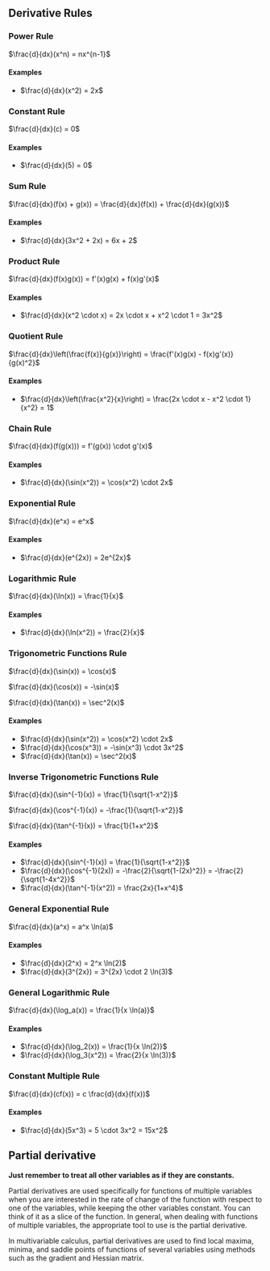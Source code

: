 ## Derivative Rules

### Power Rule

$\frac{d}{dx}(x^n) = nx^{n-1}$

#### Examples

- $\frac{d}{dx}(x^2) = 2x$

### Constant Rule



$\frac{d}{dx}(c) = 0$

#### Examples

- $\frac{d}{dx}(5) = 0$

### Sum Rule

$\frac{d}{dx}(f(x) + g(x)) = \frac{d}{dx}(f(x)) + \frac{d}{dx}(g(x))$

#### Examples

- $\frac{d}{dx}(3x^2 + 2x) = 6x + 2$

### Product Rule

$\frac{d}{dx}(f(x)g(x)) = f'(x)g(x) + f(x)g'(x)$

#### Examples

- $\frac{d}{dx}(x^2 \cdot x) = 2x \cdot x + x^2 \cdot 1 = 3x^2$

### Quotient Rule

$\frac{d}{dx}\left(\frac{f(x)}{g(x)}\right) = \frac{f'(x)g(x) - f(x)g'(x)}{g(x)^2}$

#### Examples

- $\frac{d}{dx}\left(\frac{x^2}{x}\right) = \frac{2x \cdot x - x^2 \cdot 1}{x^2} = 1$

### Chain Rule

$\frac{d}{dx}(f(g(x))) = f'(g(x)) \cdot g'(x)$

#### Examples

- $\frac{d}{dx}(\sin(x^2)) = \cos(x^2) \cdot 2x$

### Exponential Rule

$\frac{d}{dx}(e^x) = e^x$

#### Examples

- $\frac{d}{dx}(e^{2x}) = 2e^{2x}$

### Logarithmic Rule

$\frac{d}{dx}(\ln(x)) = \frac{1}{x}$

#### Examples

- $\frac{d}{dx}(\ln(x^2)) = \frac{2}{x}$

### Trigonometric Functions Rule

$\frac{d}{dx}(\sin(x)) = \cos(x)$

$\frac{d}{dx}(\cos(x)) = -\sin(x)$

$\frac{d}{dx}(\tan(x)) = \sec^2(x)$

#### Examples

- $\frac{d}{dx}(\sin(x^2)) = \cos(x^2) \cdot 2x$
- $\frac{d}{dx}(\cos(x^3)) = -\sin(x^3) \cdot 3x^2$
- $\frac{d}{dx}(\tan(x)) = \sec^2(x)$

### Inverse Trigonometric Functions Rule

$\frac{d}{dx}(\sin^{-1}(x)) = \frac{1}{\sqrt{1-x^2}}$

$\frac{d}{dx}(\cos^{-1}(x)) = -\frac{1}{\sqrt{1-x^2}}$

$\frac{d}{dx}(\tan^{-1}(x)) = \frac{1}{1+x^2}$

#### Examples

- $\frac{d}{dx}(\sin^{-1}(x)) = \frac{1}{\sqrt{1-x^2}}$
- $\frac{d}{dx}(\cos^{-1}(2x)) = -\frac{2}{\sqrt{1-(2x)^2}} = -\frac{2}{\sqrt{1-4x^2}}$
- $\frac{d}{dx}(\tan^{-1}(x^2)) = \frac{2x}{1+x^4}$

### General Exponential Rule

$\frac{d}{dx}(a^x) = a^x \ln(a)$

#### Examples

- $\frac{d}{dx}(2^x) = 2^x \ln(2)$
- $\frac{d}{dx}(3^{2x}) = 3^{2x} \cdot 2 \ln(3)$

### General Logarithmic Rule

$\frac{d}{dx}(\log_a(x)) = \frac{1}{x \ln(a)}$

#### Examples

- $\frac{d}{dx}(\log_2(x)) = \frac{1}{x \ln(2)}$
- $\frac{d}{dx}(\log_3(x^2)) = \frac{2}{x \ln(3)}$

### Constant Multiple Rule

$\frac{d}{dx}(cf(x)) = c \frac{d}{dx}(f(x))$

#### Examples

- $\frac{d}{dx}(5x^3) = 5 \cdot 3x^2 = 15x^2$

## Partial derivative
**Just remember to treat all other variables as if they are constants.**

Partial derivatives are used specifically for functions of multiple variables when you are interested in the rate of change of the function with respect to one of the variables, while keeping the other variables constant. You can think of it as a slice of the function. In general, when dealing with functions of multiple variables, the appropriate tool to use is the partial derivative.

In multivariable calculus, partial derivatives are used to find local maxima, minima, and saddle points of functions of several variables using methods such as the gradient and Hessian matrix.
